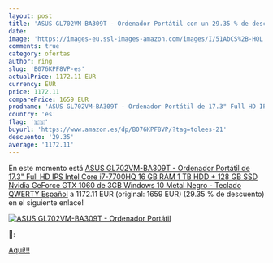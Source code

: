 ```yaml
---
layout: post
title: 'ASUS GL702VM-BA309T - Ordenador Portátil con un 29.35 % de descuento'
date: 
image: 'https://images-eu.ssl-images-amazon.com/images/I/51AbCS%2B-HQL._SL200_.jpg'
comments: true
category: ofertas
author: ring
slug: 'B076KPF8VP-es'
actualPrice: 1172.11 EUR
currency: EUR
price: 1172.11
comparePrice: 1659 EUR
prodname: 'ASUS GL702VM-BA309T - Ordenador Portátil de 17.3" Full HD IPS  Intel Core i7-7700HQ   16 GB RAM  1 TB HDD + 128 GB SSD  Nvidia GeForce GTX 1060 de 3GB  Windows 10  Metal Negro - Teclado QWERTY Español'
country: 'es'
flag: '🇪🇸'
buyurl: 'https://www.amazon.es/dp/B076KPF8VP/?tag=tolees-21'
descuento: '29.35'
average: '1172.11'
---
```


En este momento está [ASUS GL702VM-BA309T - Ordenador Portátil de 17.3" Full HD IPS  Intel Core i7-7700HQ   16 GB RAM  1 TB HDD + 128 GB SSD  Nvidia GeForce GTX 1060 de 3GB  Windows 10  Metal Negro - Teclado QWERTY Español](https://www.amazon.es/dp/B076KPF8VP/?tag=tolees-21) a 1172.11 EUR (original: 1659 EUR) (29.35 %  de descuento) en el siguiente enlace!

[![ASUS GL702VM-BA309T - Ordenador Portátil](https://images-eu.ssl-images-amazon.com/images/I/51AbCS%2B-HQL._SL200_.jpg)](https://www.amazon.es/dp/B076KPF8VP/?tag=tolees-21)

🔎:


[Aquí!!!](https://www.amazon.es/dp/B076KPF8VP/?tag=tolees-21)
